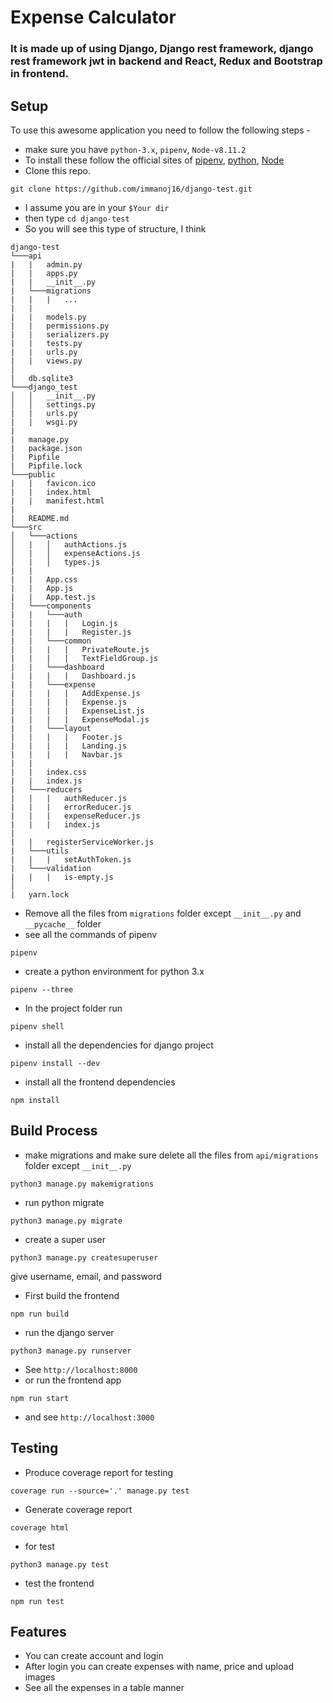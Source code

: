# Expense Calculator

### It is made up of using Django, Django rest framework, django rest framework jwt in backend and React, Redux and Bootstrap in frontend.

## Setup

To use this awesome application you need to follow the following steps - 

  * make sure you have `python-3.x`, `pipenv`, `Node-v8.11.2`
  * To install these follow the official sites of [pipenv](https://docs.pipenv.org/), [python](https://www.python.org/downloads/), [Node](https://nodejs.org/en/)
  * Clone this repo.
  ```
  git clone https://github.com/immanoj16/django-test.git
  ```
  * I assume you are in your `$Your dir`
  * then type `cd django-test`
  * So you will see this type of structure, I think
  ```
  django-test
  └───api
  |   |   admin.py
  |   |   apps.py
  |   |   __init__.py
  |   └───migrations
  |   |   |   ...
  |   |          
  |   |   models.py
  |   |   permissions.py
  |   |   serializers.py
  |   |   tests.py
  |   |   urls.py
  |   |   views.py
  │   
  |   db.sqlite3
  └───django_test
  │   │   __init__.py
  │   │   settings.py
  |   |   urls.py
  |   |   wsgi.py
  |
  |   manage.py
  |   package.json
  |   Pipfile
  |   Pipfile.lock
  └───public
  |   |   favicon.ico
  |   |   index.html
  |   |   manifest.html
  |
  |   README.md
  └───src
  │   └───actions
  │   |   │   authActions.js
  │   |   │   expenseActions.js
  │   |   │   types.js
  |   |
  |   |   App.css
  |   |   App.js
  |   |   App.test.js
  |   └───components
  |   |   └───auth
  |   |   |   |   Login.js
  |   |   |   |   Register.js
  |   |   └───common
  |   |   |   |   PrivateRoute.js
  |   |   |   |   TextFieldGroup.js
  |   |   └───dashboard
  |   |   |   |   Dashboard.js
  |   |   └───expense
  |   |   |   |   AddExpense.js
  |   |   |   |   Expense.js
  |   |   |   |   ExpenseList.js
  |   |   |   |   ExpenseModal.js
  |   |   └───layout
  |   |   |   |   Footer.js
  |   |   |   |   Landing.js
  |   |   |   |   Navbar.js
  |   |
  |   |   index.css
  |   |   index.js
  |   └───reducers
  |   |   |   authReducer.js
  |   |   |   errorReducer.js
  |   |   |   expenseReducer.js
  |   |   |   index.js
  |
  |   |   registerServiceWorker.js
  |   └───utils
  |   |   |   setAuthToken.js
  |   └───validation
  |   |   |   is-empty.js
  │   
  |   yarn.lock
  ```
  * Remove all the files from `migrations` folder except `__init__.py` and `__pycache__` folder
  * see all the commands of pipenv
  ```
  pipenv
  ```
  * create a python environment for python 3.x
  ```
  pipenv --three
  ```
  * In the project folder run
  ```
  pipenv shell
  ```
  * install all the dependencies for django project
  ```
  pipenv install --dev
  ```
  * install all the frontend dependencies
  ```
  npm install
  ```
  
  ## Build Process
  
  * make migrations and make sure delete all the files from `api/migrations` folder except `__init__.py`
  ```
  python3 manage.py makemigrations
  ```
  * run python migrate
  ```
  python3 manage.py migrate
  ```
  
  * create a super user
  ```
  python3 manage.py createsuperuser
  ```
  give username, email, and password
  
  * First build the frontend
  ```
  npm run build
  ```
  * run the django server
  ```
  python3 manage.py runserver
  ```
  * See `http://localhost:8000`
  * or run the frontend app
  ```
  npm run start
  ```
  * and see `http://localhost:3000`
  
## Testing
  * Produce coverage report for testing
  ```
  coverage run --source='.' manage.py test
  ```
  * Generate coverage report
  ```
  coverage html
  ```
  * for test
  ```
  python3 manage.py test
  ```
  * test the frontend
  ```
  npm run test
  ```
  
## Features
  * You can create account and login
  * After login you can create expenses with name, price and upload images
  * See all the expenses in a table manner
